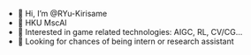 - 👋 Hi, I’m @RYu-Kirisame
- 🏫 HKU MscAI
- 👀 Interested in game related technologies: AIGC, RL, CV/CG...
- 💞️ Looking for chances of being intern or research assistant


<!---
RYu-Kirisame/RYu-Kirisame is a ✨ special ✨ repository because its `README.md` (this file) appears on your GitHub profile.
You can click the Preview link to take a look at your changes.
--->
